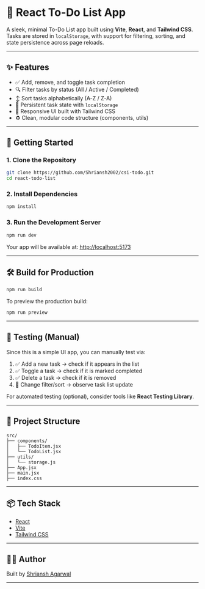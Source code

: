 # 📝 React To-Do List App

A sleek, minimal To-Do List app built using **Vite**, **React**, and **Tailwind CSS**. Tasks are stored in `localStorage`, with support for filtering, sorting, and state persistence across page reloads.

---

## ✨ Features

- ✅ Add, remove, and toggle task completion
- 🔍 Filter tasks by status (All / Active / Completed)
- ↕️ Sort tasks alphabetically (A-Z / Z-A)
- 💾 Persistent task state with `localStorage`
- 🎯 Responsive UI built with Tailwind CSS
- ♻️ Clean, modular code structure (components, utils)

---

## 🚀 Getting Started

### 1. Clone the Repository

```bash
git clone https://github.com/Shriansh2002/csi-todo.git
cd react-todo-list
```

### 2. Install Dependencies

```bash
npm install
```

### 3. Run the Development Server

```bash
npm run dev
```

Your app will be available at: [http://localhost:5173](http://localhost:5173)

---

## 🛠 Build for Production

```bash
npm run build
```

To preview the production build:

```bash
npm run preview
```

---

## 🧪 Testing (Manual)

Since this is a simple UI app, you can manually test via:

1. ✅ Add a new task → check if it appears in the list
2. ✅ Toggle a task → check if it is marked completed
3. ✅ Delete a task → check if it is removed
4. 🧭 Change filter/sort → observe task list update

For automated testing (optional), consider tools like **React Testing Library**.

---

## 📁 Project Structure

```
src/
├── components/
│   ├── TodoItem.jsx
│   └── TodoList.jsx
├── utils/
│   └── storage.js
├── App.jsx
├── main.jsx
├── index.css
```

---

## 📦 Tech Stack

- [React](https://reactjs.org/)
- [Vite](https://vitejs.dev/)
- [Tailwind CSS](https://tailwindcss.com/)

---

## 🧑‍💻 Author

Built by [Shriansh Agarwal](https://shrianshagarwal.in)

---

